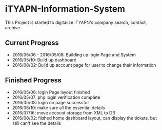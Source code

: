 # iTYAPN-Information-System

<p>This Project is started to digitalize iTYAPN's company search, contact, archive</p>

<h2>Current Progress</h2>
  <ul>
    <li>2016/05/06 - 2016/05/08: Building up login Page and System</li>
    <li>2016/05/10: Build up dashboard</li>
    <li>2016/08/02: Build up account page for user to change their information</li>
  </ul>
<h2>Finished Progress</h2>
  <ul>
    <li>2016/05/06: login Page layout finished</li>
    <li>2016/05/07: php login verification complete</li>
    <li>2016/05/08: login on page successful</li>
    <li>2016/05/10: make sure all the essential details</li>
    <li>2016/07/16: move account storage from XML to DB</li>
    <li>2016/08/02: fiished home dashboard layout, can display the tickets, but still can't see the details</li>
  </ul>
